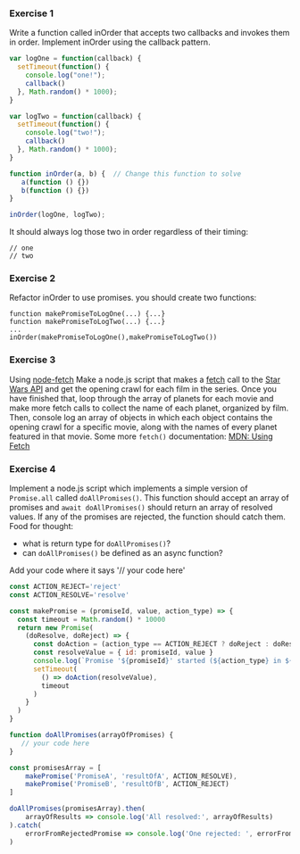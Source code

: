### Exercise 1
Write a function called inOrder that accepts two callbacks and invokes them in order. Implement inOrder using the callback pattern.
```javascript
var logOne = function(callback) {
  setTimeout(function() {
    console.log("one!");
    callback()
  }, Math.random() * 1000);
}

var logTwo = function(callback) {
  setTimeout(function() {
    console.log("two!");
    callback()
  }, Math.random() * 1000);
}

function inOrder(a, b) {  // Change this function to solve
   a(function () {})
   b(function () {})  
}

inOrder(logOne, logTwo);
```

It should always log those two in order regardless of their timing:
```
// one
// two
```

### Exercise 2
Refactor inOrder to use promises.
you should create two functions:
```
function makePromiseToLogOne(...) {...}
function makePromiseToLogTwo(...) {...}
...
inOrder(makePromiseToLogOne(),makePromiseToLogTwo())
```




### Exercise 3
Using [node-fetch](https://humanwhocodes.com/snippets/2019/01/nodejs-medium-api-fetch/)
Make a node.js script that makes a [fetch](https://developer.mozilla.org/en-US/docs/Web/API/Fetch_API/Using_Fetch) call to the [Star Wars API](https://swapi.co/) and get the opening crawl for each film in the series. Once you have finished that, loop through the array of planets for each movie and make more fetch calls to collect the name of each planet, organized by film. Then, console log an array of objects in which each object contains the opening crawl for a specific movie, along with the names of every planet featured in that movie.
Some more ```fetch()``` documentation: [MDN: Using Fetch](https://developer.mozilla.org/en-US/docs/Web/API/Fetch_API/Using_Fetch)

### Exercise 4
Implement a node.js script which implements a simple version of ```Promise.all``` called ```doAllPromises()```. 
This function should accept an array of promises and ```await doAllPromises()``` should return an array of resolved values. If any of the promises are rejected, the function should catch them.
Food for thought: 
- what is return type for ```doAllPromises()```? 
- can ```doAllPromises()``` be defined as an async function?

Add your code where it says '// your code here'

```javascript
const ACTION_REJECT='reject'
const ACTION_RESOLVE='resolve'

const makePromise = (promiseId, value, action_type) => {
  const timeout = Math.random() * 10000
  return new Promise(
    (doResolve, doReject) => {
      const doAction = (action_type == ACTION_REJECT ? doReject : doResolve)
      const resolveValue = { id: promiseId, value }
      console.log(`Promise '${promiseId}' started (${action_type} in ${timeout}ms)`)
      setTimeout(
        () => doAction(resolveValue),
        timeout
      )
    }
  )
}

function doAllPromises(arrayOfPromises) {
   // your code here
}

const promisesArray = [
    makePromise('PromiseA', 'resultOfA', ACTION_RESOLVE), 
    makePromise('PromiseB', 'resultOfB', ACTION_REJECT)
]

doAllPromises(promisesArray).then(
    arrayOfResults => console.log('All resolved:', arrayOfResults)
).catch(
    errorFromRejectedPromise => console.log('One rejected: ', errorFromRejectedPromise)
)
```
```
